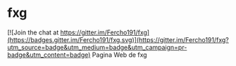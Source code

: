 # fxg

[![Join the chat at https://gitter.im/Fercho191/fxg](https://badges.gitter.im/Fercho191/fxg.svg)](https://gitter.im/Fercho191/fxg?utm_source=badge&utm_medium=badge&utm_campaign=pr-badge&utm_content=badge)
Pagina Web de fxg
